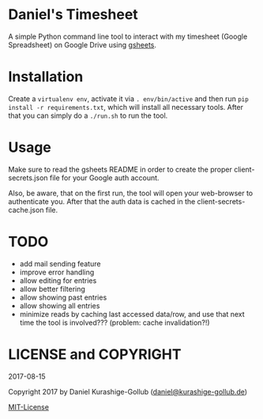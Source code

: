 # Daniel's Timesheet


A simple Python command line tool to interact with my timesheet (Google Spreadsheet) on Google Drive using [gsheets](https://github.com/xflr6/gsheets).


# Installation
Create a `virtualenv env`, activate it via `. env/bin/active` and then run `pip install -r requirements.txt`, which will install all necessary tools. After that you can simply do a `./run.sh` to run the tool.


# Usage

Make sure to read the gsheets README in order to create the proper client-secrets.json file for your Google auth account.

Also, be aware, that on the first run, the tool will open your web-browser to authenticate you. After that the auth data is cached in the client-secrets-cache.json file.


# TODO

- add mail sending feature
- improve error handling
- allow editing for entries
- allow better filtering
- allow showing past entries
- allow showing all entries
- minimize reads by caching last accessed data/row, and use that next time the tool is involved??? (problem: cache invalidation?!)


# LICENSE and COPYRIGHT

2017-08-15

Copyright 2017 by Daniel Kurashige-Gollub (daniel@kurashige-gollub.de)


[MIT-License](LICENSE.md)
